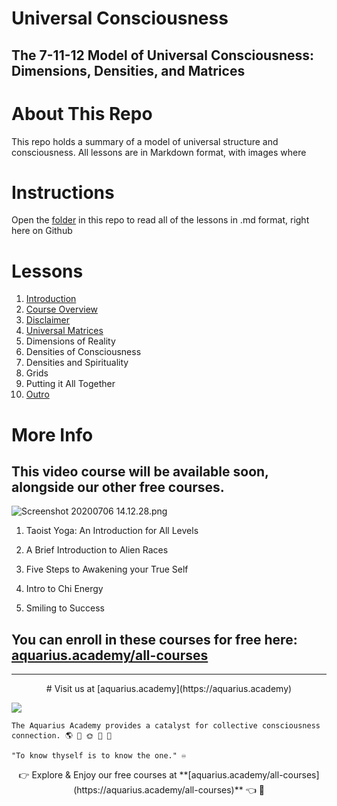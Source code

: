 # Universal Consciousness
## The 7-11-12 Model of Universal Consciousness: Dimensions,  Densities, and Matrices

# About This Repo
This repo holds a summary of a model of universal structure and consciousness. All lessons are in Markdown format, with images where 

# Instructions
Open the [folder](https://github.com/dougbutner/universal-consciousness/tree/master/The%207-11-12%20Model%20of%20Universal%20Consciousness) in this repo to read all of the lessons in .md format, right here on Github

# Lessons

1. [Introduction](https://github.com/dougbutner/universal-consciousness/blob/master/The%207-11-12%20Model%20of%20Universal%20Consciousness/1.%20Introduction.md)
2. [Course Overview](https://github.com/dougbutner/universal-consciousness/blob/master/The%207-11-12%20Model%20of%20Universal%20Consciousness/2.%20Course%20Overview.md)
3. [Disclaimer](https://github.com/dougbutner/universal-consciousness/blob/master/The%207-11-12%20Model%20of%20Universal%20Consciousness/3.%20Disclaimer.md)
4. [Universal Matrices](https://github.com/dougbutner/universal-consciousness/blob/master/The%207-11-12%20Model%20of%20Universal%20Consciousness/4.%20Universal%20Matrices.md)
5. Dimensions of Reality
6. Densities of Consciousness
7. Densities and Spirituality
8. Grids
9. Putting it All Together
10. [Outro](https://github.com/dougbutner/universal-consciousness/blob/master/The%207-11-12%20Model%20of%20Universal%20Consciousness/10.%20Outro.md) 

# More Info
## This video course will be available soon, alongside our other free courses. 

![Screenshot 20200706 14.12.28.png](https://files.peakd.com/file/peakd-hive/aquarius.academy/wWAHbnus-Screenshot202020-07-062014.12.28.png)



1. Taoist Yoga: An Introduction for All Levels

2. A Brief Introduction to Alien Races

3. Five Steps to Awakening your True Self

4. Intro to Chi Energy

5. Smiling to Success

## You can enroll in these courses for free here: [aquarius.academy/all-courses](https://aquarius.academy/all-courses)

___
<center>
# Visit us at [aquarius.academy](https://aquarius.academy)

</center>

![](https://cdn-images-1.medium.com/max/2160/1*wgZ678QUqo_Ue3y2S-FHBQ.png)

    The Aquarius Academy provides a catalyst for collective consciousness connection. 🌎 💞 🌞 💞 🌌

    "To know thyself is to know the one." ♾️

<center>
👉 Explore & Enjoy our free courses at **[aquarius.academy/all-courses](https://aquarius.academy/all-courses)** 👈 👀
</center>


<!--stackedit_data:
eyJoaXN0b3J5IjpbMTY0Mzc5MDgyLDE1NTUxNDc3MV19
-->